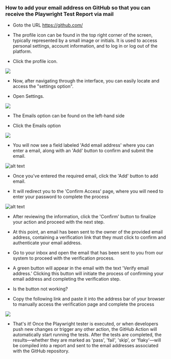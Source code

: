 ### How to add your email address on GitHub so that you can receive the Playwright Test Report via mail

* Goto the URL https://github.com/

* The profile icon can be found in the top right corner of the screen, typically represented by a small image or initials. 
It is used to access personal settings, account information, and to log in or log out of the platform.

* Click the profile icon.

![](./github%20email%20send%20imgs/profile%20icon%20image.png)

* Now, after navigating through the interface, you can easily locate and access the "settings option".

* Open Settings.

![](./github%20email%20send%20imgs/setting%20img.png)

* The Emails option can be found on the left-hand side

* Click the Emails option

![](./github%20email%20send%20imgs/email%20option.png)

* You will now see a field labeled 'Add email address' where you can enter a email, along with an 'Add' button to confirm and submit the email.

![alt text](./github%20email%20send%20imgs/dummy%20email.png)

* Once you've entered the required email, click the 'Add' button to add email.

* It will redirect you to the 'Confirm Access' page, where you will need to enter your password to complete the process

![alt text](./github%20email%20send%20imgs/password.png)

* After reviewing the information, click the 'Confirm' button to finalize your action and proceed with the next step.

* At this point, an email has been sent to the owner of the provided email address, containing a verification link that they must click to confirm and authenticate your email address.

* Go to your inbox and open the email that has been sent to you from our system to proceed with the verification process.

* A green button will appear in the email with the text 'Verify email address.' Clicking this button will initiate the process of confirming your email address and completing the verification step.

* Is the button not working?

* Copy the following link and paste it into the address bar of your browser to manually access the verification page and complete the process

![](./github%20email%20send%20imgs/btn%20not%20working%20img.png)

* That's it! Once the Playwright tester is executed, or when developers push new changes or trigger any other action, the GitHub Action will automatically start running the tests. After the tests are completed, the results—whether they are marked as 'pass', 'fail', 'skip', or 'flaky'—will be compiled into a report and sent to the email addresses associated with the GitHub repository.


